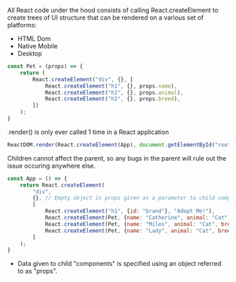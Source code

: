 All React code under the hood consists of calling React.createElement to create trees of UI structure that can be rendered on a various set of platforms:
* HTML Dom
* Native Mobile
* Desktop
```jsx
const Pet = (props) => {
    return (
        React.createElement("div", {}, [
            React.createElement("h1", {}, props.name),
            React.createElement("h2", {}, props.animal),
            React.createElement("h2", {}, props.breed),
        ])
    );
}
```

.render() is only ever called 1 time in a React application
```jsx
ReactDOM.render(React.createElement(App), document.getElementById("root"));
```

Children cannot affect the parent, so any bugs in the parent will rule out the issue occuring anywhere else.
```jsx
const App = () => {
    return React.createElement(
        "div",
        {}, // Empty object is props given as a parameter to child component
        [
            React.createElement("h1", {id: "brand"}, "Adopt Me!"),
            React.createElement(Pet, {name: "Catherine", animal: "Cat", breed: "Mix"}),
            React.createElement(Pet, {name: "Miles", animal: "Cat", breed: "Siamese"}),
            React.createElement(Pet, {name: "Lady", animal: "Cat", breed: "Long Hair"}),
        ]
    );
}
```
* Data given to child "components" is specified using an object referred to as "props".